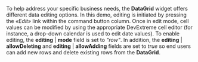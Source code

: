 To&nbsp;help address your specific business needs, the **DataGrid** widget offers different data editing options. In&nbsp;this demo, editing is&nbsp;initiated by&nbsp;pressing the _&laquo;Edit&raquo;_ link within the command button column. Once in&nbsp;edit mode, cell values can be&nbsp;modified by&nbsp;using the appropriate DevExtreme cell editor (for instance, a&nbsp;drop-down calendar is&nbsp;used to&nbsp;edit date values). To&nbsp;enable editing, the **editing**&nbsp;| **mode** field is&nbsp;set to _&quot;row&quot;_. In&nbsp;addition, the **editing**&nbsp;| **allowDeleting** and **editing**&nbsp;| **allowAdding** fields are set to _true_ so&nbsp;end users can add new rows and delete existing rows from the **DataGrid**.